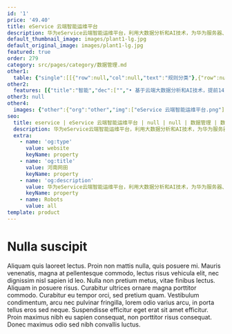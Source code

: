 ```yaml
---
id: '1'
price: '49.40'
title: eService 云端智能运维平台
description: 华为eService云端智能运维平台，利用大数据分析和AI技术，为华为服务器、存储等数据基础设施提供故障自动上报、容量预测、性能预测、硬盘故障预测、问题处理进展跟踪等服务。
default_thumbnail_image: images/plant1-lg.jpg
default_original_image: images/plant1-lg.jpg
featured: true
order: 279
category: src/pages/category/数据管理.md
other1: 
  table: {"single":[[{"row":null,"col":null,"text":"规则分类"},{"row":null,"col":null,"text":"功能"},{"row":null,"col":null,"text":"规格"}],[{"row":"5","col":null,"text":"集中运维"},{"row":null,"col":null,"text":"存储型号"},{"row":null,"col":null,"text":"华为存储主流型号"}],[{"row":null,"col":null,"text":"服务器型号"},{"row":null,"col":null,"text":"华为服务器主流型号"}],[{"row":null,"col":null,"text":"设备管理规模"},{"row":null,"col":null,"text":"单Client部署：存储 ≤ 256套；服务器 ≤ 5000套\n多Client部署: ≤ N x 256套（最多5000台）\n紧急联系人：支持5个，至少1个为安全管理员"}],[{"row":null,"col":null,"text":"接入通道"},{"row":null,"col":null,"text":"Internet/Email"}],[{"row":null,"col":null,"text":"网络带宽"},{"row":null,"col":null,"text":"≥10Mb/s"}],[{"row":"2","col":null,"text":"健康评估"},{"row":null,"col":null,"text":"设备健康评估"},{"row":null,"col":null,"text":"支持系统、硬件、配置、容量、性能健康度实时评估和打分"}],[{"row":null,"col":null,"text":"告警监控"},{"row":null,"col":null,"text":"7x24小时告警远程监控和自动创建问题单"}],[{"row":"4","col":null,"text":"智能分析"},{"row":null,"col":null,"text":"性能分析"},{"row":null,"col":null,"text":"支持端到端性能分析，端到端拓扑展示"}],[{"row":null,"col":null,"text":"性能异常诊断"},{"row":null,"col":null,"text":"针对时延实时检测性能异常，给出修复建议"}],[{"row":null,"col":null,"text":"性能潮汐分析"},{"row":null,"col":null,"text":"历史性能自动分析，支持业务潮汐规律查看"}],[{"row":null,"col":null,"text":"性能瓶颈分析"},{"row":null,"col":null,"text":"支持历史1月和未来2月性能趋势查看，自动给出性能瓶颈结果和修复建议"}],[{"row":"2","col":null,"text":"智能预测"},{"row":null,"col":null,"text":"容量预测"},{"row":null,"col":null,"text":"支持未来12月容量消耗预测，提前预警过载资源，指导容量规划"}],[{"row":null,"col":null,"text":"硬盘预测"},{"row":null,"col":null,"text":"支持硬盘风险预测，提前14天发现故障硬盘"}],[{"row":null,"col":null,"text":"兼容性"},{"row":null,"col":null,"text":"浏览器"},{"row":null,"col":null,"text":"Chrome"}]]}
other2:
  features: [{"title":"智能","dec":["","• 基于云端大数据分析和AI技术，提前14天识别80%以上硬盘故障风险\n• 汇聚20万+套设备故障模式，为93%的故障问题提供处理建议，减少故障定位时间\n• 智能容量预测，提前12个月预知业务容量需求",""]},{"title":"实时","dec":["","• 7x24主动监控和在线运维，分钟级感知故障，风险与故障自动上报\n• 随时随地移动运维，实时掌握设备状态，提前规避系统风险，及时排除设备故障\n• 系统自动创建问题单，问题处理进度可视可追踪\n",""]},{"title":"安全","dec":["","• 数据采集过程业务数据零接触，操作记录全程可追溯可审计\n• 数据传输双向认证，数据只出不进，传输过程全程加密\n• AES256数据加密，数据服务99.9999%高可用，GDPR遵从\n",""]}]
other3: null
other4:
  images: {"other":{"org":"other","img":["eService 云端智能运维平台.png"]}}
seo:
  title: eservice | eService 云端智能运维平台 | null | null | 数据管理 | 数据存储
  description: 华为eService云端智能运维平台，利用大数据分析和AI技术，为华为服务器、存储等数据基础设施提供故障自动上报、容量预测、性能预测、硬盘故障预测、问题处理进展跟踪等服务。
  extra:
    - name: 'og:type'
      value: website
      keyName: property
    - name: 'og:title'
      value: 河南网田
      keyName: property
    - name: 'og:description'
      value: 华为eService云端智能运维平台，利用大数据分析和AI技术，为华为服务器、存储等数据基础设施提供故障自动上报、容量预测、性能预测、硬盘故障预测、问题处理进展跟踪等服务。
      keyName: property
    - name: Robots
      value: all
template: product
---
```


# Nulla suscipit

Aliquam quis laoreet lectus. Proin non mattis nulla, quis posuere mi. Mauris venenatis, magna at pellentesque commodo, lectus risus vehicula elit, nec dignissim nisl sapien id leo. Nulla non pretium metus, vitae finibus lectus. Aliquam in posuere risus. Curabitur ultrices ornare magna porttitor commodo. Curabitur eu tempor orci, sed pretium quam. Vestibulum condimentum, arcu nec pulvinar fringilla, lorem odio varius arcu, in porta tellus eros sed neque. Suspendisse efficitur eget erat sit amet efficitur. Proin maximus nibh eu sapien consequat, non porttitor risus consequat. Donec maximus odio sed nibh convallis luctus.
